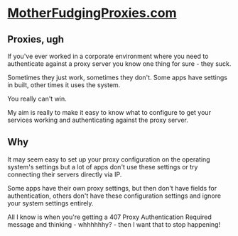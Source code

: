 # [MotherFudgingProxies.com](https://motherfudgingproxies.com/)

## Proxies, ugh

If you've ever worked in a corporate environment where you need to authenticate against a proxy server you know one thing for sure - they suck.

Sometimes they just work, sometimes they don't. Some apps have settings in built, other times it uses the system.

You really can't win.

My aim is really to make it easy to know what to configure to get your services working and authenticating against the proxy server.

## Why

It may seem easy to set up your proxy configuration on the operating system's settings but a lot of apps don't use these settings or try connecting their servers directly via IP.

Some apps have their own proxy settings, but then don't have fields for authentication, others don't have these configuration settings and ignore your system settings entirely.

All I know is when you're getting a 407 Proxy Authentication Required message and thinking - whhhhhhy? - then I want that to stop happening!

